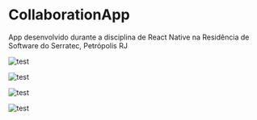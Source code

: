 # CollaborationApp
App desenvolvido durante a disciplina de React Native na Residência de Software do Serratec, Petrópolis RJ

  
 
<p><img src="https://github.com/Rafaty/CollaborationApp/blob/master/screenshots/employees.png" alt="test"></p>
<p><img src="https://github.com/Rafaty/CollaborationApp/blob/master/screenshots/home.png" alt="test"></p>
<p><img src="https://github.com/Rafaty/CollaborationApp/blob/master/screenshots/new.png" alt="test"></p>
<p><img src="https://github.com/Rafaty/CollaborationApp/blob/master/screenshots/edit.png" alt="test"></p>





